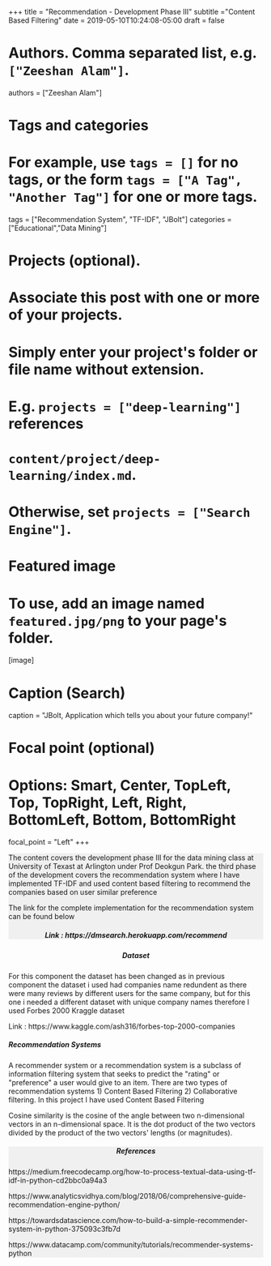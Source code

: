 +++
title = "Recommendation - Development Phase III"
subtitle ="Content Based Filtering"
date = 2019-05-10T10:24:08-05:00
draft = false

# Authors. Comma separated list, e.g. `["Zeeshan Alam"]`.
authors = ["Zeeshan Alam"]

# Tags and categories
# For example, use `tags = []` for no tags, or the form `tags = ["A Tag", "Another Tag"]` for one or more tags.
tags = ["Recommendation System", "TF-IDF", "JBolt"]
categories = ["Educational","Data Mining"]

# Projects (optional).
#   Associate this post with one or more of your projects.
#   Simply enter your project's folder or file name without extension.
#   E.g. `projects = ["deep-learning"]` references 
#   `content/project/deep-learning/index.md`.
#   Otherwise, set `projects = ["Search Engine"]`.




# Featured image
# To use, add an image named `featured.jpg/png` to your page's folder. 
[image]
  # Caption (Search)
  caption = "JBolt, Application which tells you about your future company!"

  # Focal point (optional)
  # Options: Smart, Center, TopLeft, Top, TopRight, Left, Right, BottomLeft, Bottom, BottomRight
  focal_point = "Left"
+++

<div style="background-color:#f0f0f0">
<p> The content covers the development phase III for the data mining class at University of Texast at Arlington under Prof Deokgun Park. the third phase of the development covers the recommendation system where I have implemented
TF-IDF and used content based filtering to recommend the companies based on user similar preference </p>

<p> The link for the complete implementation for the recommendation system can be found below </p>
<h5 align="center"> Link : https://dmsearch.herokuapp.com/recommend </p>
</div>

<h5 align="center"> Dataset </h5>
<p> For this component the dataset has been changed as in previous component the dataset i used had companies name redundent as there were many reviews by different 
users for the same company, but for this one i needed a different dataset with unique company names therefore I used Forbes 2000 Kraggle dataset </p>

<p> Link : https://www.kaggle.com/ash316/forbes-top-2000-companies </p>


<h5> Recommendation Systems </h5>
A recommender system or a recommendation system is a subclass of information filtering system that seeks to predict the "rating" or "preference" a user would give to an item. There are two types of recommendation systems 1) Content Based Filtering 
2) Collaborative filtering. In this project I have used Content Based Filtering


Cosine similarity is the cosine of the angle between two n-dimensional vectors in an n-dimensional space. It is the dot product of the two vectors divided by the product of the two vectors' lengths (or magnitudes).



<div style="background-color:#f0f0f0">
<h5 align="center"> References </h5>
<p> https://medium.freecodecamp.org/how-to-process-textual-data-using-tf-idf-in-python-cd2bbc0a94a3 </p>
<p> https://www.analyticsvidhya.com/blog/2018/06/comprehensive-guide-recommendation-engine-python/ </p>
<p> https://towardsdatascience.com/how-to-build-a-simple-recommender-system-in-python-375093c3fb7d </p>
<p> https://www.datacamp.com/community/tutorials/recommender-systems-python </p>
</div>
